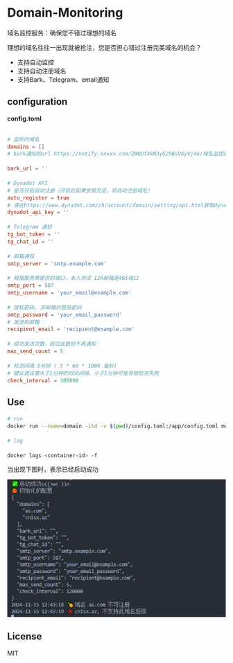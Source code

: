 # Domain-Monitoring

域名监控服务：确保您不错过理想的域名

理想的域名往往一出现就被抢注，您是否担心错过注册完美域名的机会？

- 支持自动监控
- 支持自动注册域名
- 支持Bark、Telegram、email通知

## configuration

**config.toml**

```toml

# 监听的域名
domains = [] 
# bark通知的url https://notify.xxxxx.com/ZWQUfXkN3yG25BsV6yVj4o/域名监控服务

bark_url = ''

# Dynadot API
# 是否开启自动注册（开启后如果余额充足，将自动注册域名）
auto_register = true
# 请在https://www.dynadot.com/zh/account/domain/setting/api.html获取dynadot_api_key
dynadot_api_key = ''

# Telegram 通知
tg_bot_token = ''
tg_chat_id = ''

# 邮箱通知
smtp_server = 'smtp.example.com'

# 根据服务商提供的端口，本人测试 126邮箱是465端口
smtp_port = 587
smtp_username = 'your_email@example.com'

# 授权密码, 非邮箱的登陆密码
smtp_password = 'your_email_password'
# 发送到邮箱
recipient_email = 'recipient@example.com'

# 成功发送次数，超过此数则不再通知
max_send_count = 5 

# 检测间隔 5分钟 ( 5 * 60 * 1000 毫秒)
# 建议请设置大于1分钟的时间间隔，小于1分钟可能导致检测失败
check_interval = 300000 

```

## Use

```bash
# run
docker run --name=domain -itd -v $(pwd)/config.toml:/app/config.toml move132/domain-monitor

# log

docker logs <container-id> -f

```

当出现下图时，表示已经启动成功

![启动成功](1.png "可选标题")

## License

MIT

